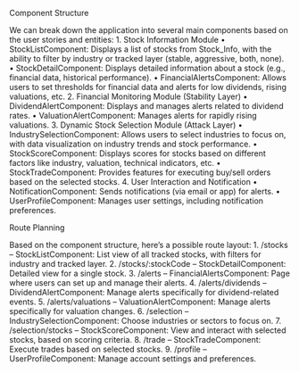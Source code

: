 Component Structure

We can break down the application into several main components based on the user stories and entities:
	1.	Stock Information Module
	•	StockListComponent: Displays a list of stocks from Stock_Info, with the ability to filter by industry or tracked layer (stable, aggressive, both, none).
	•	StockDetailComponent: Displays detailed information about a stock (e.g., financial data, historical performance).
	•	FinancialAlertsComponent: Allows users to set thresholds for financial data and alerts for low dividends, rising valuations, etc.
	2.	Financial Monitoring Module (Stability Layer)
	•	DividendAlertComponent: Displays and manages alerts related to dividend rates.
	•	ValuationAlertComponent: Manages alerts for rapidly rising valuations.
	3.	Dynamic Stock Selection Module (Attack Layer)
	•	IndustrySelectionComponent: Allows users to select industries to focus on, with data visualization on industry trends and stock performance.
	•	StockScoreComponent: Displays scores for stocks based on different factors like industry, valuation, technical indicators, etc.
	•	StockTradeComponent: Provides features for executing buy/sell orders based on the selected stocks.
	4.	User Interaction and Notification
	•	NotificationComponent: Sends notifications (via email or app) for alerts.
	•	UserProfileComponent: Manages user settings, including notification preferences.

Route Planning

Based on the component structure, here’s a possible route layout:
	1.	/stocks – StockListComponent: List view of all tracked stocks, with filters for industry and tracked layer.
	2.	/stocks/:stockCode – StockDetailComponent: Detailed view for a single stock.
	3.	/alerts – FinancialAlertsComponent: Page where users can set up and manage their alerts.
	4.	/alerts/dividends – DividendAlertComponent: Manage alerts specifically for dividend-related events.
	5.	/alerts/valuations – ValuationAlertComponent: Manage alerts specifically for valuation changes.
	6.	/selection – IndustrySelectionComponent: Choose industries or sectors to focus on.
	7.	/selection/stocks – StockScoreComponent: View and interact with selected stocks, based on scoring criteria.
	8.	/trade – StockTradeComponent: Execute trades based on selected stocks.
	9.	/profile – UserProfileComponent: Manage account settings and preferences.